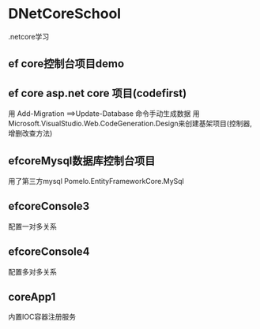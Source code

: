 # DNetCoreSchool
.netcore学习

## ef core控制台项目demo
## ef core asp.net core 项目(codefirst)
用 Add-Migration  ==>Update-Database 命令手动生成数据
用 Microsoft.VisualStudio.Web.CodeGeneration.Design来创建基架项目(控制器,增删改查方法)
## efcoreMysql数据库控制台项目
用了第三方mysql Pomelo.EntityFrameworkCore.MySql
## efcoreConsole3
配置一对多关系
## efcoreConsole4
配置多对多关系
## coreApp1
内置IOC容器注册服务